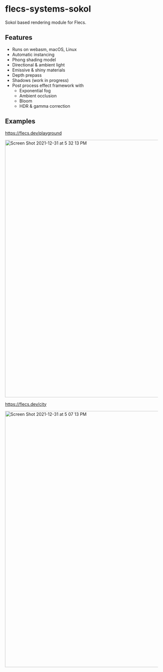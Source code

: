 # flecs-systems-sokol
Sokol based rendering module for Flecs.

## Features
- Runs on webasm, macOS, Linux
- Automatic instancing
- Phong shading model
- Directional & ambient light
- Emissive & shiny materials
- Depth prepass
- Shadows (work in progress)
- Post process effect framework with
  - Exponential fog
  - Ambient occlusion
  - Bloom
  - HDR & gamma correction

## Examples
https://flecs.dev/playground

<img width="849" alt="Screen Shot 2021-12-31 at 5 32 13 PM" src="https://user-images.githubusercontent.com/9919222/147842293-b60c20ef-c2b0-4cb9-99a4-d170bb3fc7e5.png">

https://flecs.dev/city

<img width="845" alt="Screen Shot 2021-12-31 at 5 07 13 PM" src="https://user-images.githubusercontent.com/9919222/147842280-c5bb855e-0c2b-47d2-942d-af629663a731.png">

